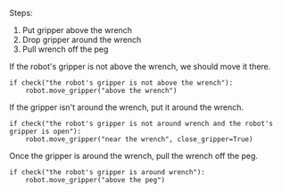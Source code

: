 

Steps: 
1. Put gripper above the wrench
2. Drop gripper around the wrench
3. Pull wrench off the peg

If the robot's gripper is not above the wrench, we should move it there.
```
if check("the robot's gripper is not above the wrench"):
    robot.move_gripper("above the wrench")
```

If the gripper isn't around the wrench, put it around the wrench.
```
if check("the robot's gripper is not around wrench and the robot's gripper is open"):
    robot.move_gripper("near the wrench", close_gripper=True)
```

Once the gripper is around the wrench, pull the wrench off the peg.
```
if check("the robot's gripper is around wrench"):
    robot.move_gripper("above the peg")
```